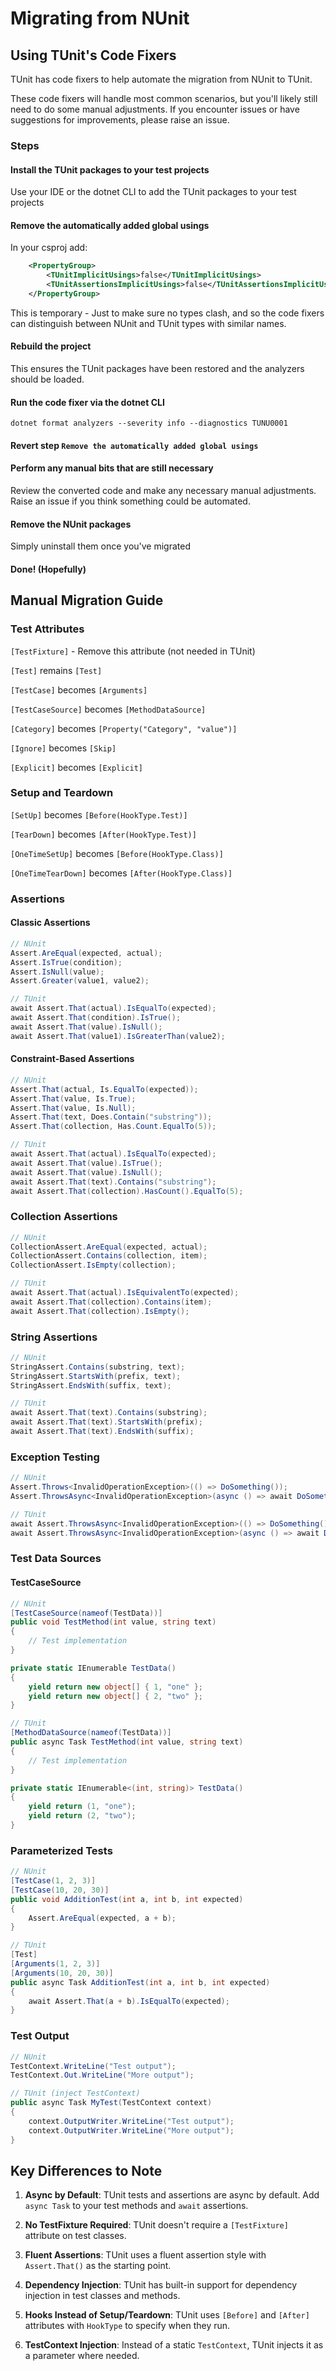 # Migrating from NUnit

## Using TUnit's Code Fixers

TUnit has code fixers to help automate the migration from NUnit to TUnit.

These code fixers will handle most common scenarios, but you'll likely still need to do some manual adjustments. If you encounter issues or have suggestions for improvements, please raise an issue.

### Steps

#### Install the TUnit packages to your test projects
Use your IDE or the dotnet CLI to add the TUnit packages to your test projects

#### Remove the automatically added global usings
In your csproj add:

```xml
    <PropertyGroup>
        <TUnitImplicitUsings>false</TUnitImplicitUsings>
        <TUnitAssertionsImplicitUsings>false</TUnitAssertionsImplicitUsings>
    </PropertyGroup>
```

This is temporary - Just to make sure no types clash, and so the code fixers can distinguish between NUnit and TUnit types with similar names.

#### Rebuild the project
This ensures the TUnit packages have been restored and the analyzers should be loaded.

#### Run the code fixer via the dotnet CLI

`dotnet format analyzers --severity info --diagnostics TUNU0001`

#### Revert step `Remove the automatically added global usings`

#### Perform any manual bits that are still necessary
Review the converted code and make any necessary manual adjustments.
Raise an issue if you think something could be automated.

#### Remove the NUnit packages
Simply uninstall them once you've migrated

#### Done! (Hopefully)

## Manual Migration Guide

### Test Attributes

`[TestFixture]` - Remove this attribute (not needed in TUnit)

`[Test]` remains `[Test]`

`[TestCase]` becomes `[Arguments]`

`[TestCaseSource]` becomes `[MethodDataSource]`

`[Category]` becomes `[Property("Category", "value")]`

`[Ignore]` becomes `[Skip]`

`[Explicit]` becomes `[Explicit]`

### Setup and Teardown

`[SetUp]` becomes `[Before(HookType.Test)]`

`[TearDown]` becomes `[After(HookType.Test)]`

`[OneTimeSetUp]` becomes `[Before(HookType.Class)]`

`[OneTimeTearDown]` becomes `[After(HookType.Class)]`

### Assertions

#### Classic Assertions
```csharp
// NUnit
Assert.AreEqual(expected, actual);
Assert.IsTrue(condition);
Assert.IsNull(value);
Assert.Greater(value1, value2);

// TUnit
await Assert.That(actual).IsEqualTo(expected);
await Assert.That(condition).IsTrue();
await Assert.That(value).IsNull();
await Assert.That(value1).IsGreaterThan(value2);
```

#### Constraint-Based Assertions
```csharp
// NUnit
Assert.That(actual, Is.EqualTo(expected));
Assert.That(value, Is.True);
Assert.That(value, Is.Null);
Assert.That(text, Does.Contain("substring"));
Assert.That(collection, Has.Count.EqualTo(5));

// TUnit
await Assert.That(actual).IsEqualTo(expected);
await Assert.That(value).IsTrue();
await Assert.That(value).IsNull();
await Assert.That(text).Contains("substring");
await Assert.That(collection).HasCount().EqualTo(5);
```

### Collection Assertions

```csharp
// NUnit
CollectionAssert.AreEqual(expected, actual);
CollectionAssert.Contains(collection, item);
CollectionAssert.IsEmpty(collection);

// TUnit
await Assert.That(actual).IsEquivalentTo(expected);
await Assert.That(collection).Contains(item);
await Assert.That(collection).IsEmpty();
```

### String Assertions

```csharp
// NUnit
StringAssert.Contains(substring, text);
StringAssert.StartsWith(prefix, text);
StringAssert.EndsWith(suffix, text);

// TUnit
await Assert.That(text).Contains(substring);
await Assert.That(text).StartsWith(prefix);
await Assert.That(text).EndsWith(suffix);
```

### Exception Testing

```csharp
// NUnit
Assert.Throws<InvalidOperationException>(() => DoSomething());
Assert.ThrowsAsync<InvalidOperationException>(async () => await DoSomethingAsync());

// TUnit
await Assert.ThrowsAsync<InvalidOperationException>(() => DoSomething());
await Assert.ThrowsAsync<InvalidOperationException>(async () => await DoSomethingAsync());
```

### Test Data Sources

#### TestCaseSource
```csharp
// NUnit
[TestCaseSource(nameof(TestData))]
public void TestMethod(int value, string text)
{
    // Test implementation
}

private static IEnumerable TestData()
{
    yield return new object[] { 1, "one" };
    yield return new object[] { 2, "two" };
}

// TUnit
[MethodDataSource(nameof(TestData))]
public async Task TestMethod(int value, string text)
{
    // Test implementation
}

private static IEnumerable<(int, string)> TestData()
{
    yield return (1, "one");
    yield return (2, "two");
}
```

### Parameterized Tests

```csharp
// NUnit
[TestCase(1, 2, 3)]
[TestCase(10, 20, 30)]
public void AdditionTest(int a, int b, int expected)
{
    Assert.AreEqual(expected, a + b);
}

// TUnit
[Test]
[Arguments(1, 2, 3)]
[Arguments(10, 20, 30)]
public async Task AdditionTest(int a, int b, int expected)
{
    await Assert.That(a + b).IsEqualTo(expected);
}
```

### Test Output

```csharp
// NUnit
TestContext.WriteLine("Test output");
TestContext.Out.WriteLine("More output");

// TUnit (inject TestContext)
public async Task MyTest(TestContext context)
{
    context.OutputWriter.WriteLine("Test output");
    context.OutputWriter.WriteLine("More output");
}
```

## Key Differences to Note

1. **Async by Default**: TUnit tests and assertions are async by default. Add `async Task` to your test methods and `await` assertions.

2. **No TestFixture Required**: TUnit doesn't require a `[TestFixture]` attribute on test classes.

3. **Fluent Assertions**: TUnit uses a fluent assertion style with `Assert.That()` as the starting point.

4. **Dependency Injection**: TUnit has built-in support for dependency injection in test classes and methods.

5. **Hooks Instead of Setup/Teardown**: TUnit uses `[Before]` and `[After]` attributes with `HookType` to specify when they run.

6. **TestContext Injection**: Instead of a static `TestContext`, TUnit injects it as a parameter where needed.